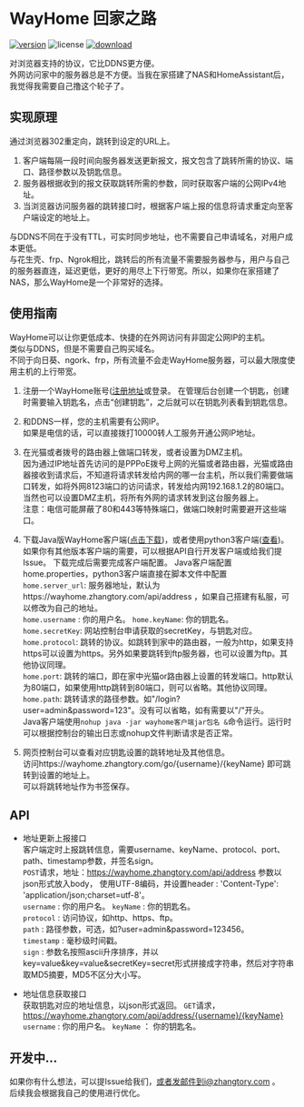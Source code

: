 # WayHome 回家之路
[![version](https://img.shields.io/badge/version-0.2.0-brightgreen)](https://wayhome.zhangtory.com/)
![license](https://img.shields.io/badge/license-MIT-blue)
[![download](https://img.shields.io/badge/download-client-red)](https://github.com/zhangtory/WayHome/releases/download/1.0/wayhome-client-1.0.zip)
  
对浏览器支持的协议，它比DDNS更方便。  
外网访问家中的服务器总是不方便。当我在家搭建了NAS和HomeAssistant后，我觉得我需要自己撸这个轮子了。

## 实现原理  
通过浏览器302重定向，跳转到设定的URL上。  

1. 客户端每隔一段时间向服务器发送更新报文，报文包含了跳转所需的协议、端口、路径参数以及钥匙信息。
2. 服务器根据收到的报文获取跳转所需的参数，同时获取客户端的公网IPv4地址。
3. 当浏览器访问服务器的跳转接口时，根据客户端上报的信息将请求重定向至客户端设定的地址上。  

与DDNS不同在于没有TTL，可实时同步地址，也不需要自己申请域名，对用户成本更低。  
与花生壳、frp、Ngrok相比，跳转后的所有流量不需要服务器参与，用户与自己的服务器直连，延迟更低，更好的用尽上下行带宽。所以，如果你在家搭建了NAS，那么WayHome是一个非常好的选择。

## 使用指南

  WayHome可以让你更低成本、快捷的在外网访问有非固定公网IP的主机。  
  类似与DDNS，但是不需要自己购买域名。  
  不同于向日葵、ngork、frp，所有流量不会走WayHome服务器，可以最大限度使用主机的上行带宽。  
  
  1. 注册一个WayHome账号([注册地址](https://wayhome.zhangtory.com/register)或登录。
  在管理后台创建一个钥匙，创建时需要输入钥匙名，点击“创建钥匙”，之后就可以在钥匙列表看到钥匙信息。

  2. 和DDNS一样，您的主机需要有公网IP。  
  如果是电信的话，可以直接拨打10000转人工服务开通公网IP地址。  

  3. 在光猫或者拨号的路由器上做端口转发，或者设置为DMZ主机。  
  因为通过IP地址首先访问的是PPPoE拨号上网的光猫或者路由器，光猫或路由器接收到请求后，不知道将请求转发给内网的哪一台主机，所以我们需要做端口转发，如将外网8123端口的访问请求，转发给内网192.168.1.2的80端口。  
  当然也可以设置DMZ主机，将所有外网的请求转发到这台服务器上。  
  注意：电信可能屏蔽了80和443等特殊端口，做端口映射时需要避开这些端口。

  4. 下载Java版WayHome客户端([点击下载](https://github.com/zhangtory/WayHome/releases/download/1.0/wayhome-client-1.0.zip))，或者使用python3客户端([查看](https://github.com/zhangtory/WayHome/tree/master/client/way-home-client-py))。如果你有其他版本客户端的需要，可以根据API自行开发客户端或给我们提Issue。
  下载完成后需要完成客户端配置。
  Java客户端配置home.properties，python3客户端直接在脚本文件中配置  
      `home.server_url`: 服务器地址，默认为https://wayhome.zhangtory.com/api/address ，如果自己搭建有私服，可以修改为自己的地址。  
      `home.username` : 你的用户名。
      `home.keyName`: 你的钥匙名。  
      `home.secretKey`: 网站控制台申请获取的secretKey，与钥匙对应。  
      `home.protocol`: 跳转的协议。如跳转到家中的路由器，一般为http，如果支持https可以设置为https。另外如果要跳转到ftp服务器，也可以设置为ftp。其他协议同理。  
      `home.port`: 跳转的端口，即在家中光猫or路由器上设置的转发端口。http默认为80端口，如果使用http跳转到80端口，则可以省略。其他协议同理。    
      `home.path`: 跳转请求的路径参数。如"/login?user=admin&password=123"。没有可以省略，如有需要以"/"开头。   
  Java客户端使用`nohup java -jar wayhome客户端jar包名 &`命令运行。运行时可以根据控制台的输出日志或nohup文件判断请求是否正常。  
      
  5. 网页控制台可以查看对应钥匙设置的跳转地址及其他信息。  
  访问https://wayhome.zhangtory.com/go/{username}/{keyName} 即可跳转到设置的地址上。  
  可以将跳转地址作为书签保存。  

## API

* 地址更新上报接口  
  客户端定时上报跳转信息，需要username、keyName、protocol、port、path、timestamp参数，并签名sign。  
  `POST`请求，地址：https://wayhome.zhangtory.com/api/address
   参数以json形式放入body， 使用UTF-8编码，并设置header : 'Content-Type': 'application/json;charset=utf-8'。     
  `username` : 你的用户名。
  `keyName` : 你的钥匙名。  
  `protocol` : 访问协议，如http、https、ftp。  
  `path` : 路径参数，可选，如?user=admin&password=123456。  
  `timestamp` : 毫秒级时间戳。  
  `sign` : 参数名按照ascii升序排序，并以key=value&key=value&secretKey=secret形式拼接成字符串，然后对字符串取MD5摘要，MD5不区分大小写。  

* 地址信息获取接口  
  获取钥匙对应的地址信息，以json形式返回。
  `GET`请求，https://wayhome.zhangtory.com/api/address/{username}/{keyName}
  `username` : 你的用户名。
  `keyName` ： 你的钥匙名。

## 开发中...
  如果你有什么想法，可以提Issue给我们，或者发邮件到i@zhangtory.com 。  
  后续我会根据我自己的使用进行优化。
